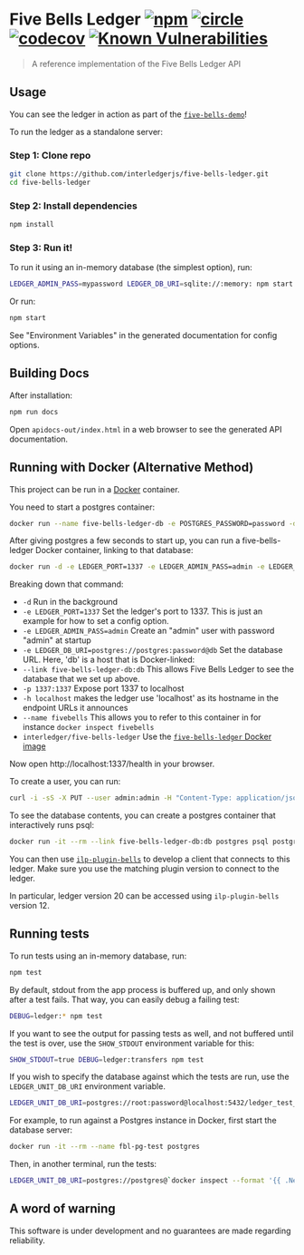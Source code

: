 # Five Bells Ledger [![npm][npm-image]][npm-url] [![circle][circle-image]][circle-url] [![codecov][codecov-image]][codecov-url] [![Known Vulnerabilities][snyk-image]][snyk-url] 
 
[npm-image]: https://img.shields.io/npm/v/five-bells-ledger.svg?style=flat
[npm-url]: https://npmjs.org/package/five-bells-ledger
[circle-image]: https://circleci.com/gh/interledgerjs/five-bells-ledger.svg?style=shield&circle-token=e31b3ba89c015bf7f1c6de9f5156e7daa32fd793
[circle-url]: https://circleci.com/gh/interledgerjs/five-bells-ledger
[codecov-image]: https://codecov.io/gh/interledgerjs/five-bells-ledger/branch/master/graph/badge.svg
[codecov-url]: https://codecov.io/gh/interledgerjs/five-bells-ledger
[snyk-image]: https://snyk.io/test/github/interledgerjs/five-bells-ledger/badge.svg
[snyk-url]: https://snyk.io/test/github/interledgerjs/five-bells-ledger

> A reference implementation of the Five Bells Ledger API


## Usage

You can see the ledger in action as part of the [`five-bells-demo`](https://github.com/interledgerjs/five-bells-demo)!

To run the ledger as a standalone server:

### Step 1: Clone repo

``` sh
git clone https://github.com/interledgerjs/five-bells-ledger.git
cd five-bells-ledger
```

### Step 2: Install dependencies

``` sh
npm install
```

### Step 3: Run it!

To run it using an in-memory database (the simplest option), run:

``` sh
LEDGER_ADMIN_PASS=mypassword LEDGER_DB_URI=sqlite://:memory: npm start
```

Or run:

```sh
npm start
```

See "Environment Variables" in the generated documentation for config options.

## Building Docs

After installation:

```sh
npm run docs
```

Open `apidocs-out/index.html` in a web browser to see the generated API documentation.

## Running with Docker (Alternative Method)

This project can be run in a [Docker](https://www.docker.com/) container.

You need to start a postgres container:

``` sh
docker run --name five-bells-ledger-db -e POSTGRES_PASSWORD=password -d postgres
```

After giving postgres a few seconds to start up, you can run a five-bells-ledger Docker container, linking to that database:

``` sh
docker run -d -e LEDGER_PORT=1337 -e LEDGER_ADMIN_PASS=admin -e LEDGER_DB_URI=postgres://postgres:password@db --link five-bells-ledger-db:db -p 1337:1337 -h localhost --name fivebells interledger/five-bells-ledger
```

Breaking down that command:

* `-d` Run in the background
* `-e LEDGER_PORT=1337` Set the ledger's port to 1337. This is just an example for how to set a config option.
* `-e LEDGER_ADMIN_PASS=admin` Create an "admin" user with password "admin" at startup
* `-e LEDGER_DB_URI=postgres://postgres:password@db` Set the database URL. Here, 'db' is a host that is Docker-linked:
* `--link five-bells-ledger-db:db` This allows Five Bells Ledger to see the database that we set up above.
* `-p 1337:1337` Expose port 1337 to localhost
* `-h localhost` makes the ledger use 'localhost' as its hostname in the endpoint URLs it announces
* `--name fivebells` This allows you to refer to this container in for instance `docker inspect fivebells`
* `interledger/five-bells-ledger` Use the [`five-bells-ledger` Docker image](https://hub.docker.com/r/interledger/five-bells-ledger/)

Now open http://localhost:1337/health in your browser.

To create a user, you can run:

```sh
curl -i -sS -X PUT --user admin:admin -H "Content-Type: application/json" -d'{ "name" : "alice", "password" : "alice", "balance" : "20000" }' http://localhost:1337/accounts/alice
```

To see the database contents, you can create a postgres container that interactively runs psql:
```sh
docker run -it --rm --link five-bells-ledger-db:db postgres psql postgres://postgres:password@db
```

You can then use [`ilp-plugin-bells`](https://github.com/interledgerjs/ilp-plugin-bells) to develop a client that connects to this ledger. Make sure you use the matching plugin version to connect to the ledger.

In particular, ledger version 20 can be accessed using `ilp-plugin-bells` version 12.

## Running tests

To run tests using an in-memory database, run:

``` sh
npm test
```

By default, stdout from the app process is buffered up, and only shown after a test fails. That way, you can easily debug a failing test:

```sh
DEBUG=ledger:* npm test
```

If you want to see the output for passing tests as well, and not buffered until the test is over, use the `SHOW_STDOUT` environment variable for this:

```sh
SHOW_STDOUT=true DEBUG=ledger:transfers npm test
```

If you wish to specify the database against which the tests are run, use the `LEDGER_UNIT_DB_URI` environment variable.

``` sh
LEDGER_UNIT_DB_URI=postgres://root:password@localhost:5432/ledger_test_db npm test
```

For example, to run against a Postgres instance in Docker, first start the database server:

``` sh
docker run -it --rm --name fbl-pg-test postgres
```

Then, in another terminal, run the tests:

``` sh
LEDGER_UNIT_DB_URI=postgres://postgres@`docker inspect --format '{{ .NetworkSettings.IPAddress }}' fbl-pg-test`/postgres npm test
```

## A word of warning

This software is under development and no guarantees are made regarding reliability.
